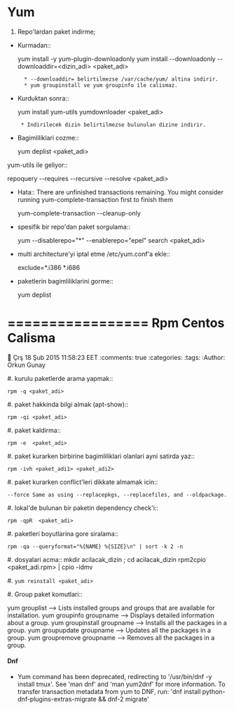 Yum
===

1. Repo'lardan paket indirme;

* Kurmadan::

    yum install -y yum-plugin-downloadonly
    yum install --downloadonly --downloaddir=<dizin_adi> <paket_adi>

        * --downloaddir= belirtilmezse /var/cache/yum/ altina indirir.
        * yum groupinstall ve yum groupinfo ile calismaz.

*  Kurduktan sonra::

    yum install yum-utils
    yumdownloader <paket_adi>

        * Indirilecek dizin belirtilmezse bulunulan dizine indirir.
        
* Bagimliliklari cozme::

  yum deplist <paket_adi>

yum-utils ile geliyor::

   repoquery --requires --recursive --resolve <paket_adi>

* Hata::
    There are unfinished transactions remaining. You might consider running
    yum-complete-transaction first to finish them

    yum-complete-transaction --cleanup-only

* spesifik bir repo'dan paket sorgulama::

    yum --disablerepo="*" --enablerepo="epel" search <paket_adi>

* multi architecture'yi iptal etme /etc/yum.conf'a ekle::

  exclude=*.i386 *.i686

* paketlerin bagimliliklarini gorme::

    yum deplist <package>

=================
Rpm Centos Calisma
=================

:date: Çrş 18 Şub 2015 11:58:23 EET
:comments: true
:categories: 
:tags: 
:Author: Orkun Gunay


#. kurulu paketlerde arama yapmak::

    rpm -q <paket_adi>

#. paket hakkinda bilgi almak (apt-show)::

    rpm -qi <paket_adi>

#. paket kaldirma::

    rpm -e  <paket_adi>

#. paket kurarken birbirine bagimliliklari olanlari ayni satirda yaz::

    rpm -ivh <paket_adi1> <paket_adi2>

#. paket kurarken conflict'leri dikkate almamak icin::

    --force Same as using --replacepkgs, --replacefiles, and --oldpackage.

#. lokal'de bulunan bir paketin dependency check'i::

    rpm -qpR  <paket_adi>

#. paketleri boyutlarina gore siralama::

    rpm -qa --queryformat="%{NAME} %{SIZE}\n" | sort -k 2 -n

#. dosyalari acma::
    mkdir acilacak_dizin ; cd acilacak_dizin
    rpm2cpio <paket_adi.rpm> | cpio -idmv

#. `yum reinstall <paket_adi>`

#. Group paket komutlari::

   yum grouplist --> Lists installed groups and groups that are available for installation.
   yum groupinfo groupname --> Displays detailed information about a group.
   yum groupinstall groupname  --> Installs all the packages in a group.
   yum groupupdate groupname  --> Updates all the packages in a group.
   yum groupremove groupname --> Removes all the packages in a group.

#### Dnf 

*  Yum command has been deprecated, redirecting to '/usr/bin/dnf -y install tmux'.
   See 'man dnf' and 'man yum2dnf' for more information.
   To transfer transaction metadata from yum to DNF, run:
   'dnf install python-dnf-plugins-extras-migrate && dnf-2 migrate'

